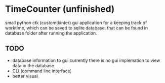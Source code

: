 # TimeCounter (unfinished)

small python ctk (customtkinter) gui application for a keeping track of worktime, which can be saved to sqlite database, that can be found in database folder after running the application.

## TODO

- database information to gui
currently there is no gui implemation to view data in the database
- CLI (command line interface)
- better visual
